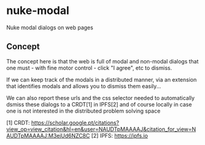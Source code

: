 # nuke-modal

Nuke modal dialogs on web pages

## Concept

The concept here is that the web is full of modal and non-modal dialogs that one must - with fine motor control - click "I agree", etc to dismiss.

If we can keep track of the modals in a distributed manner, via an extension that identifies modals and allows you to dismiss them easily...

We can also report these urls and the css selector needed to automatically dsmiss these dialogs to a CRDT[1] in IPFS[2] and of course locally in case one is not interested in the distributed problem solving space

[1] CRDT: https://scholar.google.pt/citations?view_op=view_citation&hl=en&user=NAUDTpMAAAAJ&citation_for_view=NAUDTpMAAAAJ:M3ejUd6NZC8C
[2] IPFS: https://ipfs.io
